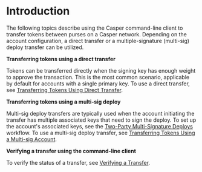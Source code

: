 # Introduction

The following topics describe using the Casper command-line client to transfer tokens between purses on a Casper network. Depending on the account configuration, a direct transfer or a multiple-signature (multi-sig) deploy transfer can be utilized.

**Transferring tokens using a direct transfer**

Tokens can be transferred directly when the signing key has enough weight to approve the transaction. This is the most common scenario, applicable by default for accounts with a single primary key. To use a direct transfer, see [Transferring Tokens Using Direct Transfer](./direct-token-transfer.md).

**Transferring tokens using a multi-sig deploy**

Multi-sig deploy transfers are typically used when the account initiating the transfer has multiple associated keys that need to sign the deploy. To set up the account's associated keys, see the [Two-Party Multi-Signature Deploys](../../../resources/tutorials/advanced/two-party-multi-sig.md) workflow. To use a multi-sig deploy transfer, see [Transferring Tokens Using a Multi-sig Account](./multisig-deploy-transfer.md).

**Verifying a transfer using the command-line client**

To verify the status of a transfer, see [Verifying a Transfer](./verify-transfer.md).
